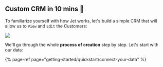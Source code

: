 ## Custom CRM in 10 mins 🚀

To familiarize yourself with how Jet works, let's build a simple CRM that will allow us to `View` and `Edit` the Customers:

![](https://gblobscdn.gitbook.com/assets%2F-LQ08RFAKZvFADEiXKFy%2F-MiejVIMLnTrkObRMrjF%2F-Miek2sOkQsI0uHIsCAh%2FQuickstart-internalapp.gif?alt=media&token=c338b30b-abec-40e8-bcda-be48ebaaf738)

We'll go through the whole **process of creation** step by step. Let's start with our data:

{% page-ref page="getting-started/quickstart/connect-your-data" %}




